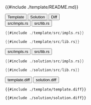 
<div class="content-row">
<div class="content-col">

{{#include ./template/README.md}}

</div>

<div class="content-col">

<div class="tab">
  <button class="maintab tablinks active" onclick="switchMainTab(event, 'Template')">Template</button>
  <button class="maintab tablinks" onclick="switchMainTab(event, 'Solution')">Solution</button>
  <button class="maintab tablinks" onclick="switchMainTab(event, 'Diff')">Diff</button>
</div>

<div id="Template" class="maintab tabcontent active">

<div class="tab">
<button class="subtab tablinks file-template file-modified active" onclick="switchSubTab(event, 'src/impls.rs')" data-id="src/impls.rs">src/impls.rs</button>
<button class="subtab tablinks file-template file-modified" onclick="switchSubTab(event, 'src/lib.rs')" data-id="src/lib.rs">src/lib.rs</button>
</div>
<div id="template/src/impls.rs" class="subtab tabcontent active" data-id="src/impls.rs">

```rust
{{#include ./template/src/impls.rs}}
```

</div>

<div id="template/src/lib.rs" class="subtab tabcontent" data-id="src/lib.rs">

```rust
{{#include ./template/src/lib.rs}}
```

</div>



</div>

<div id="Solution" class="maintab tabcontent">

<div class="tab">
<button class="subtab tablinks file-solution file-modified active" onclick="switchSubTab(event, 'src/impls.rs')" data-id="src/impls.rs">src/impls.rs</button>
<button class="subtab tablinks file-solution file-modified" onclick="switchSubTab(event, 'src/lib.rs')" data-id="src/lib.rs">src/lib.rs</button>
</div>
<div id="solution/src/impls.rs" class="subtab tabcontent active" data-id="src/impls.rs">

```rust
{{#include ./solution/src/impls.rs}}
```

</div>

<div id="solution/src/lib.rs" class="subtab tabcontent" data-id="src/lib.rs">

```rust
{{#include ./solution/src/lib.rs}}
```

</div>



</div>

<div id="Diff" class="maintab tabcontent">


<div class="tab">
	<button class="difftab tablinks active" onclick="switchDiff(event, 'template.diff')" data-id="template.diff">template.diff</button>
	<button class="difftab tablinks" onclick="switchDiff(event, 'solution.diff')" data-id="solution.diff">solution.diff</button>
</div>
<div id="template.diff" class="difftab tabcontent active" data-id="template.diff">

```diff
{{#include ./template/template.diff}}
```

</div>
<div id="solution.diff" class="difftab tabcontent" data-id="solution.diff">

```diff
{{#include ./solution/solution.diff}}
```

</div>

</div>

</div>
</div>
